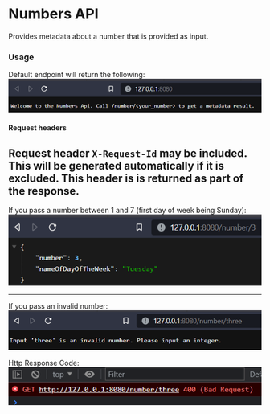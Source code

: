 # Numbers API

Provides metadata about a number that is provided as input.

### Usage
Default endpoint will return the following:<br>
![img.png](img.png)

#### Request headers
Request header `X-Request-Id` may be included. This will be generated automatically if it is excluded. This header is 
is returned as part of the response.
---

If you pass a number between 1 and 7 (first day of week being Sunday):<br>
![img_1.png](img_1.png)

---

If you pass an invalid number:<br>
![img_3.png](img_3.png)

Http Response Code:<br>
![img_2.png](img_2.png)




